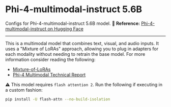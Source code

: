 # **Phi-4-multimodal-instruct 5.6B**

Configs for Phi-4-multimodal-instruct 5.6Β model.
🔗 **Reference:** [Phi-4-multimodal-instruct on Hugging Face](https://huggingface.co/microsoft/Phi-4-multimodal-instruct)

---

This is a multimodal model that combines text, visual, and audio inputs.
It uses a "Mixture of LoRAs" approach, allowing you to plug in adapters for each
modality without needing to retrain the base model. For more information consider
reading the following:

- [Mixture-of-LoRAs](https://arxiv.org/abs/2403.03432)
- [Phi-4 Multimodal Technical Report](https://arxiv.org/abs/2503.01743)

⚠️ This model requires `flash attention 2`. Run the following if executing in a custom fashion:
```sh
pip install -U flash-attn --no-build-isolation
```
